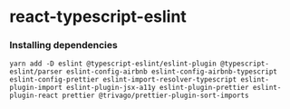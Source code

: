# react-typescript-eslint

### Installing dependencies

```
yarn add -D eslint @typescript-eslint/eslint-plugin @typescript-eslint/parser eslint-config-airbnb eslint-config-airbnb-typescript eslint-config-prettier eslint-import-resolver-typescript eslint-plugin-import eslint-plugin-jsx-a11y eslint-plugin-prettier eslint-plugin-react prettier @trivago/prettier-plugin-sort-imports
```
